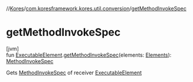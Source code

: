 //[Kores](../../index.md)/[com.koresframework.kores.util.conversion](index.md)/[getMethodInvokeSpec](get-method-invoke-spec.md)

# getMethodInvokeSpec

[jvm]\
fun [ExecutableElement](https://docs.oracle.com/javase/8/docs/api/javax/lang/model/element/ExecutableElement.html).[getMethodInvokeSpec](get-method-invoke-spec.md)(elements: [Elements](https://docs.oracle.com/javase/8/docs/api/javax/lang/model/util/Elements.html)): [MethodInvokeSpec](../com.koresframework.kores.common/-method-invoke-spec/index.md)

Gets [MethodInvokeSpec](../com.koresframework.kores.common/-method-invoke-spec/index.md) of receiver [ExecutableElement](https://docs.oracle.com/javase/8/docs/api/javax/lang/model/element/ExecutableElement.html)
